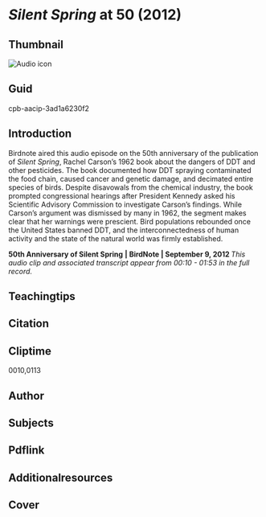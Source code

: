 # _Silent Spring_ at 50 (2012)

## Thumbnail

![Audio icon](https://s3.amazonaws.com/americanarchive.org/primary_source_sets/audio-digitized.jpg "Audio icon")

## Guid
cpb-aacip-3ad1a6230f2

## Introduction

Birdnote aired this audio episode on the 50th anniversary of the publication of _Silent Spring_, Rachel Carson’s 1962 book about the dangers of DDT and other pesticides. The book documented how DDT spraying contaminated the food chain, caused cancer and genetic damage, and decimated entire species of birds. Despite disavowals from the chemical industry, the book prompted congressional hearings after President Kennedy asked his Scientific Advisory Commission to investigate Carson’s findings. While Carson’s argument was dismissed by many in 1962, the segment makes clear that her warnings were prescient. Bird populations rebounded once the United States banned DDT, and the interconnectedness of human activity and the state of the natural world was firmly established.   

<b>50th Anniversary of Silent Spring</b>
<b>| BirdNote | September 9, 2012 </b>
<i>This audio clip and associated transcript appear from 00:10 - 01:53 in the full record.</i>

## Teachingtips

## Citation

## Cliptime

0010,0113

## Author
## Subjects
## Pdflink
## Additionalresources
## Cover

